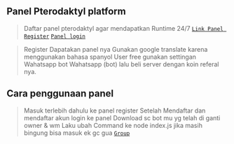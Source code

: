 ## Panel Pterodaktyl platform

> Daftar panel pterodaktyl agar mendapatkan Runtime 24/7
> [`Link Panel Register`](https://dash.boxmineworld.com/register?ref=79dl1Bqa)
> [`Panel login`](https://panel.boxmineworld.com)

> Register Dapatakan panel nya
> Gunakan google translate karena menggunakan bahasa spanyol 
> User free gunakan settingan Wahatsapp bot 
Wahatsapp (bot)
> lalu beli server dengan koin referal nya.

## Cara penggunaan panel
> Masuk terlebih dahulu ke panel register
> Setelah Mendaftar dan mendaftar akun login ke panel
> Download sc bot mu yg telah di ganti owner & wm
> Laku ubah Command ke node index.js
> jika masih bingung bisa masuk ek gc gua
> [`Group`](https://chat.whatsapp.com/JEDQfzMGZan4HA98wtxsNL)
